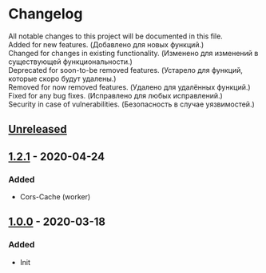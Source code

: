 # Changelog

All notable changes to this project will be documented in this file.  
Added for new features. (Добавлено для новых функций.)  
Changed for changes in existing functionality. (Изменено для изменений в существующей функциональности.)  
Deprecated for soon-to-be removed features. (Устарело для функций, которые скоро будут удалены.)  
Removed for now removed features. (Удалено для удалённых функций.)  
Fixed for any bug fixes. (Исправлено для любых исправлений.)  
Security in case of vulnerabilities. (Безопасность в случае уязвимостей.)

## [Unreleased]

## [1.2.1] - 2020-04-24
### Added
- Cors-Cache (worker)

## [1.0.0] - 2020-03-18
### Added
- Init

[Unreleased]: ../../compare/v1.2.1...HEAD
[1.2.1]: ../../releases/tag/v1.2.1
[1.0.0]: ../../releases/tag/v1.0.0
